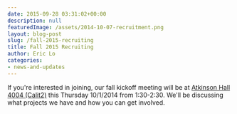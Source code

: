 ```yaml
---
date: 2015-09-28 03:31:02+00:00
description: null
featuredImage: /assets/2014-10-07-recruitment.png
layout: blog-post
slug: /fall-2015-recruiting
title: Fall 2015 Recruiting
author: Eric Lo
categories:
- news-and-updates
---
```


If you're interested in joining, our fall kickoff meeting will be at [Atkinson Hall 4004 (Calit2)](https://www.google.com/maps/place/32%C2%B052'56.5%22N+117%C2%B014'04.9%22W/@32.882359,-117.234693,17z/data=!3m1!4b1!4m2!3m1!1s0x0:0x0) this Thursday 10/1/2014 from 1:30-2:30. We'll be discussing what projects we have and how you can get involved.
